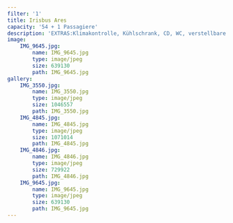 ```yaml
---
filter: '1'
title: Irisbus Ares
capacity: '54 + 1 Passagiere'
description: 'EXTRAS:Klimakontrolle, Kühlschrank, CD, WC, verstellbare Sitze, Sicherheitsgurt'
image:
    IMG_9645.jpg:
        name: IMG_9645.jpg
        type: image/jpeg
        size: 639130
        path: IMG_9645.jpg
gallery:
    IMG_3550.jpg:
        name: IMG_3550.jpg
        type: image/jpeg
        size: 1046557
        path: IMG_3550.jpg
    IMG_4845.jpg:
        name: IMG_4845.jpg
        type: image/jpeg
        size: 1071014
        path: IMG_4845.jpg
    IMG_4846.jpg:
        name: IMG_4846.jpg
        type: image/jpeg
        size: 729922
        path: IMG_4846.jpg
    IMG_9645.jpg:
        name: IMG_9645.jpg
        type: image/jpeg
        size: 639130
        path: IMG_9645.jpg
---
```

